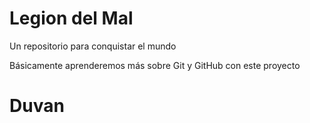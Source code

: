 # Legion del Mal
Un repositorio para conquistar el mundo

Básicamente aprenderemos más sobre Git y GitHub con este proyecto


# Duvan


